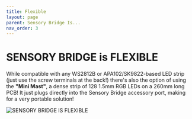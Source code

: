 ```yaml
---
title: Flexible
layout: page
parent: Sensory Bridge Is...
nav_order: 3
---
```


# SENSORY BRIDGE is **FLEXIBLE**

While compatible with any WS2812B or APA102/SK9822-based LED strip (just use the screw terminals at the back!) there's also the option of using the **"Mini Mast"**, a dense strip of 128 1.5mm RGB LEDs on a 260mm long PCB! It just plugs directly into the Sensory Bridge accessory port, making for a very portable solution!

![SENSORY BRIDGE IS FLEXIBLE](https://github.com/connornishijima/SensoryBridge/blob/main/extras/img/12.jpg?raw=true)
